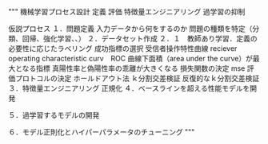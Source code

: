 """
機械学習プロセス設計
    定義
    評価
    特徴量エンジニアリング
    過学習の抑制

仮説プロセス
１．問題定義
    入力データから何をするのか
    問題の種類を特定（分類、回帰、強化学習、、）
２．データセット作成
    ２．１　教師あり学習．定義の必要性に応じたラベリング
成功指標の選択
    受信者操作特性曲線 reciever operating characteristic curv　ROC 曲線下面積（area under the curve）が最大となる指標
    真陽性率と偽陽性率の乖離が大きくなる
    損失関数の決定
    mse
評価プロトコルの決定
    ホールドアウト法
    ｋ分割交差検証
    反復的なｋ分割交差検証
３．特徴量エンジニアリング
    正規化
４．ベースラインを超える性能モデルを開発

５．過学習するモデルの開発

６．モデル正則化とハイパーパラメータのチューニング
"""